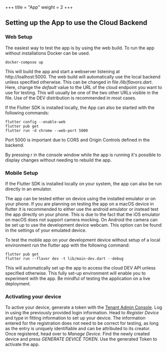 +++
title = "App"
weight = 2
+++

## Setting up the App to use the Cloud Backend

### Web Setup

The easiest way to test the app is by using the web build. To run the app without installations Docker can be used.

```
docker-compose up
```

This will build the app and start a webserver listening at http://loalhost:5000. The web build will automatically use the local backend unless specified otherwise. This can be changed in file */lib/flavors.dart*. Here, change the *default* value to the URL of the cloud endpoint you want to use for testing. This will usually be one of the two other URLs visible in the file. Use of the DEV distribution is recommended in most cases.

If the Flutter SDK is installed locally, the App can also be started with the following commands:

```
flutter config --enable-web
flutter pub get
flutter run -d chrome --web-port 5000
```

Port 5000 is important due to CORS and Origin Controls defined in the backend.

By pressing r in the console window while the app is running it's possible to display changes without needing to rebuild the app.

### Mobile Setup

If the Flutter SDK is installed locally on your system, the app can also be run directly in an emulator.

The app can be tested either on device using the installed emulator or on your phone. If you are planning on testing the app on a macOS device in flutter it is recommended to either use the android emulator or instead test the app directly on your phone. This is due to the fact that the iOS emulator on macOS does not support camera mocking. On Android the camera can be set up to use the development device webcam. This option can be found in the settings of your emulated device.

To test the mobile app on your development device without setup of a local environment run the flutter app with the following command:

```
flutter pub get
flutter run --flavor dev -t lib/main-dev.dart --debug
```

This will automatically set up the app to access the cloud DEV API unless specified otherwise. This fully set-up environment will enable you to experiment with the app. Be mindful of testing the application on a live deployment.

### Activating your device

To active your device, generate a token with the [Tenant Admin Console](https://admin.dev.katapp.org/login). Log in using the previously provided login information. Head to *Register Device* and type in fitting information to set up your device. The information entered for the registration does not need to be correct for testing, as long as the entry is uniquely identifiable and can be attributed to its creator. Once registered, head over to *Manage Device*. Find the newly created device and press *GENERATE DEVICE TOKEN*. Use the generated Token to activate the app.